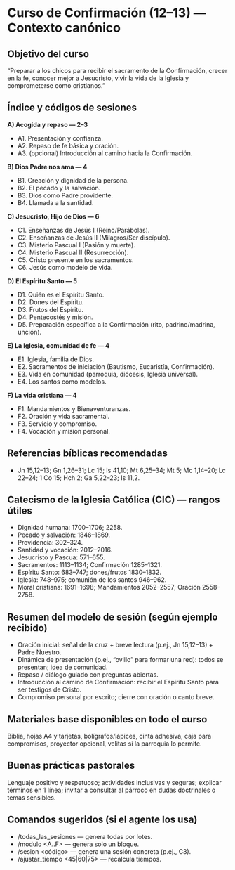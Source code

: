 # Curso de Confirmación (12–13) — Contexto canónico

## Objetivo del curso
“Preparar a los chicos para recibir el sacramento de la Confirmación, crecer en la fe, conocer mejor a Jesucristo, vivir la vida de la Iglesia y comprometerse como cristianos.”

## Índice y códigos de sesiones
**A) Acogida y repaso — 2–3**
- A1. Presentación y confianza.
- A2. Repaso de fe básica y oración.
- A3. (opcional) Introducción al camino hacia la Confirmación.

**B) Dios Padre nos ama — 4**
- B1. Creación y dignidad de la persona.
- B2. El pecado y la salvación.
- B3. Dios como Padre providente.
- B4. Llamada a la santidad.

**C) Jesucristo, Hijo de Dios — 6**
- C1. Enseñanzas de Jesús I (Reino/Parábolas).
- C2. Enseñanzas de Jesús II (Milagros/Ser discípulo).
- C3. Misterio Pascual I (Pasión y muerte).
- C4. Misterio Pascual II (Resurrección).
- C5. Cristo presente en los sacramentos.
- C6. Jesús como modelo de vida.

**D) El Espíritu Santo — 5**
- D1. Quién es el Espíritu Santo.
- D2. Dones del Espíritu.
- D3. Frutos del Espíritu.
- D4. Pentecostés y misión.
- D5. Preparación específica a la Confirmación (rito, padrino/madrina, unción).

**E) La Iglesia, comunidad de fe — 4**
- E1. Iglesia, familia de Dios.
- E2. Sacramentos de iniciación (Bautismo, Eucaristía, Confirmación).
- E3. Vida en comunidad (parroquia, diócesis, Iglesia universal).
- E4. Los santos como modelos.

**F) La vida cristiana — 4**
- F1. Mandamientos y Bienaventuranzas.
- F2. Oración y vida sacramental.
- F3. Servicio y compromiso.
- F4. Vocación y misión personal.

## Referencias bíblicas recomendadas
- Jn 15,12–13; Gn 1,26–31; Lc 15; Is 41,10; Mt 6,25–34; Mt 5; Mc 1,14–20; Lc 22–24; 1 Co 15; Hch 2; Ga 5,22–23; Is 11,2.

## Catecismo de la Iglesia Católica (CIC) — rangos útiles
- Dignidad humana: 1700–1706; 2258.
- Pecado y salvación: 1846–1869.
- Providencia: 302–324.
- Santidad y vocación: 2012–2016.
- Jesucristo y Pascua: 571–655.
- Sacramentos: 1113–1134; Confirmación 1285–1321.
- Espíritu Santo: 683–747; dones/frutos 1830–1832.
- Iglesia: 748–975; comunión de los santos 946–962.
- Moral cristiana: 1691–1698; Mandamientos 2052–2557; Oración 2558–2758.

## Resumen del modelo de sesión (según ejemplo recibido)
- Oración inicial: señal de la cruz + breve lectura (p.ej., Jn 15,12–13) + Padre Nuestro.
- Dinámica de presentación (p.ej., “ovillo” para formar una red): todos se presentan; idea de comunidad.
- Repaso / diálogo guiado con preguntas abiertas.
- Introducción al camino de Confirmación: recibir el Espíritu Santo para ser testigos de Cristo.
- Compromiso personal por escrito; cierre con oración o canto breve.

## Materiales base disponibles en todo el curso
Biblia, hojas A4 y tarjetas, bolígrafos/lápices, cinta adhesiva, caja para compromisos, proyector opcional, velitas si la parroquia lo permite.

## Buenas prácticas pastorales
Lenguaje positivo y respetuoso; actividades inclusivas y seguras; explicar términos en 1 línea; invitar a consultar al párroco en dudas doctrinales o temas sensibles.

## Comandos sugeridos (si el agente los usa)
- /todas_las_sesiones — genera todas por lotes.
- /modulo <A..F> — genera solo un bloque.
- /sesion <código> — genera una sesión concreta (p.ej., C3).
- /ajustar_tiempo <45|60|75> — recalcula tiempos.
